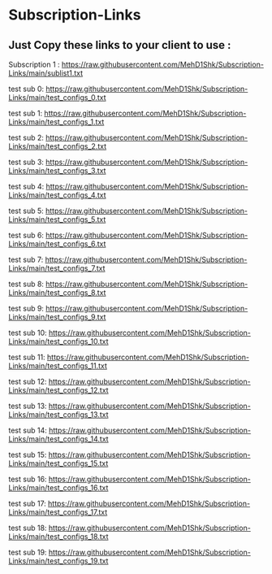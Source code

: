 # Subscription-Links
## Just Copy these links to your client to use :
Subscription 1 : https://raw.githubusercontent.com/MehD1Shk/Subscription-Links/main/sublist1.txt


test sub 0: https://raw.githubusercontent.com/MehD1Shk/Subscription-Links/main/test_configs_0.txt

test sub 1: https://raw.githubusercontent.com/MehD1Shk/Subscription-Links/main/test_configs_1.txt

test sub 2: https://raw.githubusercontent.com/MehD1Shk/Subscription-Links/main/test_configs_2.txt

test sub 3: https://raw.githubusercontent.com/MehD1Shk/Subscription-Links/main/test_configs_3.txt

test sub 4: https://raw.githubusercontent.com/MehD1Shk/Subscription-Links/main/test_configs_4.txt

test sub 5: https://raw.githubusercontent.com/MehD1Shk/Subscription-Links/main/test_configs_5.txt

test sub 6: https://raw.githubusercontent.com/MehD1Shk/Subscription-Links/main/test_configs_6.txt

test sub 7: https://raw.githubusercontent.com/MehD1Shk/Subscription-Links/main/test_configs_7.txt

test sub 8: https://raw.githubusercontent.com/MehD1Shk/Subscription-Links/main/test_configs_8.txt

test sub 9: https://raw.githubusercontent.com/MehD1Shk/Subscription-Links/main/test_configs_9.txt

test sub 10: https://raw.githubusercontent.com/MehD1Shk/Subscription-Links/main/test_configs_10.txt

test sub 11: https://raw.githubusercontent.com/MehD1Shk/Subscription-Links/main/test_configs_11.txt

test sub 12: https://raw.githubusercontent.com/MehD1Shk/Subscription-Links/main/test_configs_12.txt

test sub 13: https://raw.githubusercontent.com/MehD1Shk/Subscription-Links/main/test_configs_13.txt

test sub 14: https://raw.githubusercontent.com/MehD1Shk/Subscription-Links/main/test_configs_14.txt

test sub 15: https://raw.githubusercontent.com/MehD1Shk/Subscription-Links/main/test_configs_15.txt

test sub 16: https://raw.githubusercontent.com/MehD1Shk/Subscription-Links/main/test_configs_16.txt

test sub 17: https://raw.githubusercontent.com/MehD1Shk/Subscription-Links/main/test_configs_17.txt

test sub 18: https://raw.githubusercontent.com/MehD1Shk/Subscription-Links/main/test_configs_18.txt

test sub 19: https://raw.githubusercontent.com/MehD1Shk/Subscription-Links/main/test_configs_19.txt
